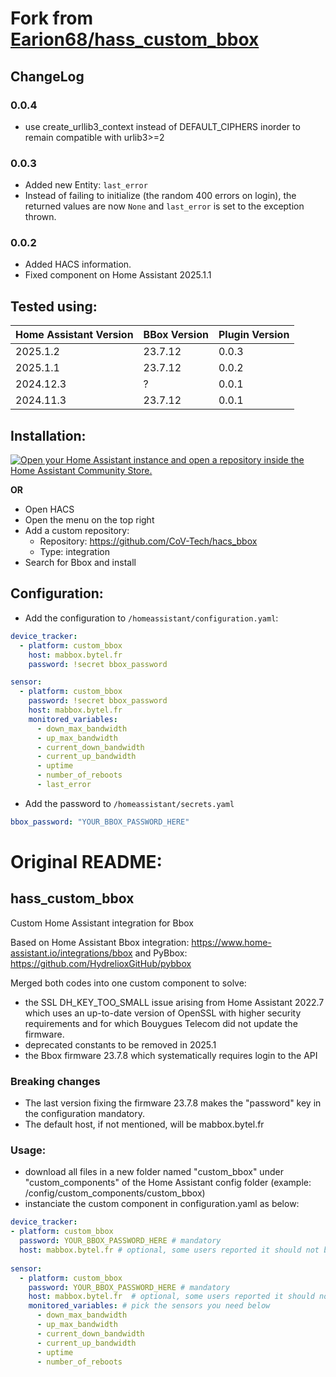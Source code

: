 # Fork from [Earion68/hass_custom_bbox](https://github.com/earion68/hass_custom_bbox)
## ChangeLog
### 0.0.4
- use create_urllib3_context instead of DEFAULT_CIPHERS inorder to remain compatible with urlib3>=2

### 0.0.3
- Added new Entity: `last_error`
- Instead of failing to initialize (the random 400 errors on login), 
  the returned values are now `None` and `last_error` is set to the exception thrown.

### 0.0.2
- Added HACS information.  
- Fixed component on Home Assistant 2025.1.1

## Tested using:

| Home Assistant Version | BBox Version | Plugin Version |
|------------------------|--------------|----------------|
| 2025.1.2               | 23.7.12      | 0.0.3          |
| 2025.1.1               | 23.7.12      | 0.0.2          |
| 2024.12.3              | ?            | 0.0.1          |
| 2024.11.3              | 23.7.12      | 0.0.1          |

## Installation:
[![Open your Home Assistant instance and open a repository inside the Home Assistant Community Store.](https://my.home-assistant.io/badges/hacs_repository.svg)](https://my.home-assistant.io/redirect/hacs_repository/?owner=CoV-Tech&repository=hacs_bbox&category=intergration)

**OR**

* Open HACS
* Open the menu on the top right
* Add a custom repository:
  - Repository: https://github.com/CoV-Tech/hacs_bbox
  - Type: integration
* Search for Bbox and install


## Configuration:
* Add the configuration to `/homeassistant/configuration.yaml`:
```yaml
device_tracker:
  - platform: custom_bbox
    host: mabbox.bytel.fr
    password: !secret bbox_password

sensor:
  - platform: custom_bbox
    password: !secret bbox_password
    host: mabbox.bytel.fr
    monitored_variables:
      - down_max_bandwidth
      - up_max_bandwidth
      - current_down_bandwidth
      - current_up_bandwidth
      - uptime
      - number_of_reboots
      - last_error
```
* Add the password to `/homeassistant/secrets.yaml`
```yaml
bbox_password: "YOUR_BBOX_PASSWORD_HERE"
```

# Original README:
## hass_custom_bbox
Custom Home Assistant integration for Bbox

Based on Home Assistant Bbox integration: https://www.home-assistant.io/integrations/bbox and PyBbox: https://github.com/HydrelioxGitHub/pybbox

Merged both codes into one custom component to solve:
- the SSL DH_KEY_TOO_SMALL issue arising from Home Assistant 2022.7 which uses an up-to-date version of OpenSSL with higher security requirements and for which Bouygues Telecom did not update the firmware.
- deprecated constants to be removed in 2025.1
- the Bbox firmware 23.7.8 which systematically requires login to the API

### Breaking changes
- The last version fixing the firmware 23.7.8 makes the "password" key in the configuration mandatory.
- The default host, if not mentioned, will be mabbox.bytel.fr

### Usage:
- download all files in a new folder named "custom_bbox" under "custom_components" of the Home Assistant config folder (example: /config/custom_components/custom_bbox)
- instanciate the custom component in configuration.yaml as below:

```yaml
device_tracker:
- platform: custom_bbox
  password: YOUR_BBOX_PASSWORD_HERE # mandatory
  host: mabbox.bytel.fr # optional, some users reported it should not be added when using a different subnet (10.x.x.x)
  
sensor:
  - platform: custom_bbox
    password: YOUR_BBOX_PASSWORD_HERE # mandatory
    host: mabbox.bytel.fr  # optional, some users reported it should not be added when using a different subnet (10.x.x.x)
    monitored_variables: # pick the sensors you need below
      - down_max_bandwidth
      - up_max_bandwidth
      - current_down_bandwidth
      - current_up_bandwidth
      - uptime
      - number_of_reboots
```
